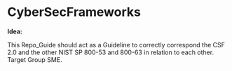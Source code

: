 # CyberSecFrameworks

**Idea:** 

This Repo_Guide should act as a Guideline to correctly correspond the CSF 2.0 and the other NIST SP 800-53 and 800-63 in relation to each other. Target Group SME. 
